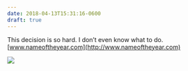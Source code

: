 ```yaml
---
date: 2018-04-13T15:31:16-0600
draft: true
---
```




This decision is so hard. I don’t even know what to do. [www.nameoftheyear.com](http://www.nameoftheyear.com)

![](/images/2018/3f98d3f62e.jpg)



